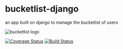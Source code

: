 # bucketlist-django
an app built on django to manage the bucketlist of users

![bucketlist logo](http://s27.postimg.org/fdhwsdoqr/Bucket_List_logo.png)

[![Coverage Status](https://coveralls.io/repos/andela-tadesanya/django-bucketlist-application/badge.svg?branch=master&service=github)](https://coveralls.io/github/andela-tadesanya/django-bucketlist-application?branch=master) [![Build Status](https://travis-ci.org/andela-tadesanya/django-bucketlist-application.svg)](https://travis-ci.org/andela-tadesanya/django-bucketlist-application)